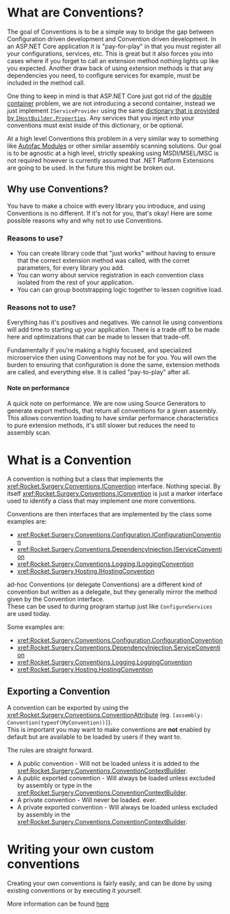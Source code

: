 # What are Conventions?

The goal of Conventions is to be a simple way to bridge the gap between Configuration driven development and Convention driven development. 
In an ASP.NET Core application it is "pay-for-play" in that you must register all your configurations, services, etc.  This is great but it 
also forces you into cases where if you forget to call an extension method nothing lights up like you expected.  Another draw back of using
extension methods is that any dependencies you need, to configure services for example, must be included in the method call.

One thing to keep in mind is that ASP.NET Core just got rid of the [double container](https://github.com/aspnet/Announcements/issues/353) 
problem, we are not introducing a second container, instead we just implement `IServiceProvider` using the same [dictionary that is provided
by `IHostBuilder.Properties`](https://docs.microsoft.com/en-us/dotnet/api/microsoft.extensions.hosting.ihostbuilder.properties).  Any services
that you inject into your conventions must exist inside of this dictionary, or be optional.

At a high level Conventions this problem in a very similar way to something like [Autofac Modules](https://autofaccn.readthedocs.io/en/latest/configuration/modules.html) 
or other similar assembly scanning solutions.  Our goal is to be agnostic at a high level, strictly speaking using MSDI/MSEL/MSC is not required however is currently 
assumed that .NET Platform Extensions are going to be used.  In the future this might be broken out.

## Why use Conventions?
You have to make a choice with every library you introduce, and using Conventions is no different.  If it's not for you, that's okay!  Here are some possible reasons why and why not to use Conventions. 

### Reasons to use?
* You can create library code that "just works" without having to ensure that the correct extension method was called, with the corret parameters, for every library you add.
* You can worry about service registration in each convention class isolated from the rest of your application.
* You can can group bootstrapping logic together to lessen cognitive load.  
    
### Reasons not to use?
Everything has it's positives and negatives. We cannot lie using conventions will add time to starting up your application.  There is a trade off to be made here
and optimizations that can be made to lessen that trade-off.  

Fundamentally if you're making a highly focused, and specialized microservice then using Conventions may not be for you.  You will own the burden
to ensuring that configuration is done the same, extension methods are called, and everything else.  It is called "pay-to-play" after all.

#### Note on performance
A quick note on performance.  We are now using Source Generators to generate export methods, that return all conventions for a given assembly. This allows convention
loading to have similar performance characteristics to pure extension methods, it's still slower but reduces the need to assembly scan. 

# What is a Convention

A convention is nothing but a class that implements the <xref:Rocket.Surgery.Conventions.IConvention> interface.  Nothing special.
By itself <xref:Rocket.Surgery.Conventions.IConvention> is just a marker interface used to identify a class that may implement one more conventions.

Conventions are then interfaces that are implemented by the class some examples are:
* <xref:Rocket.Surgery.Conventions.Configuration.IConfigurationConvention>
* <xref:Rocket.Surgery.Conventions.DependencyInjection.IServiceConvention>
* <xref:Rocket.Surgery.Conventions.Logging.ILoggingConvention>
* <xref:Rocket.Surgery.Hosting.IHostingConvention>

ad-hoc Conventions (or delegate Conventions) are a different kind of convention but written as a delegate, but they generally mirror the method given by the Convention interface.  
These can be used to during program startup just like `ConfigureServices` are used today. 

Some examples are:
* <xref:Rocket.Surgery.Conventions.Configuration.ConfigurationConvention>
* <xref:Rocket.Surgery.Conventions.DependencyInjection.ServiceConvention>
* <xref:Rocket.Surgery.Conventions.Logging.LoggingConvention>
* <xref:Rocket.Surgery.Hosting.HostingConvention>

## Exporting a Convention

A convention can be exported by using the <xref:Rocket.Surgery.Conventions.ConventionAttribute>  (eg. `[assembly: Convention(typeof(MyConvention))]`).  
This is important you may want to make conventions are **not** enabled by default but are available to be loaded by users if they want to.

The rules are straight forward.

* A public convention - Will not be loaded unless it is added to the <xref:Rocket.Surgery.Conventions.ConventionContextBuilder>.
* A public exported convention - Will always be loaded unless excluded by assembly or type in the <xref:Rocket.Surgery.Conventions.ConventionContextBuilder>.
* A private convention - Will never be loaded. ever.
* A private exported convention - Will always be loaded unless excluded by assembly in the <xref:Rocket.Surgery.Conventions.ConventionContextBuilder>.

# Writing your own custom conventions
Creating your own conventions is fairly easily, and can be done by using existing conventions or by executing it yourself.

More information can be found [here](../guides/custom-conventions.md)

